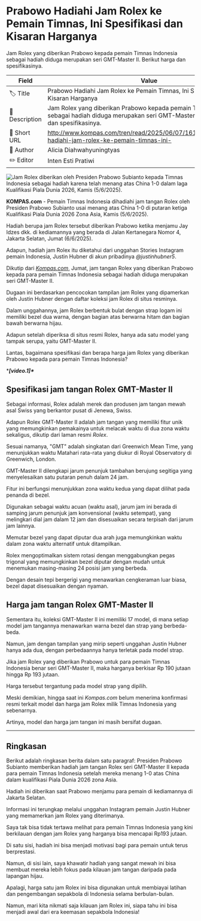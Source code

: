 # Prabowo Hadiahi Jam Rolex ke Pemain Timnas, Ini Spesifikasi dan Kisaran Harganya

Jam Rolex yang diberikan Prabowo kepada pemain Timnas Indonesia sebagai hadiah diduga merupakan seri GMT-Master II. Berikut harga dan spesifikasinya.

| Field         | Value                                                       |
|---------------|-------------------------------------------------------------|
| 🏷️ Title       | Prabowo Hadiahi Jam Rolex ke Pemain Timnas, Ini Spesifikasi dan Kisaran Harganya |
| 📝 Description | Jam Rolex yang diberikan Prabowo kepada pemain Timnas Indonesia sebagai hadiah diduga merupakan seri GMT-Master II. Berikut harga dan spesifikasinya. |
| 🔗 Short URL   | http://www.kompas.com/tren/read/2025/06/07/161500965/prabowo-hadiahi-jam-rolex-ke-pemain-timnas-ini- |
| 👤 Author      | Alicia Diahwahyuningtyas |
| ✏️ Editor      | Inten Esti Pratiwi |

![Jam Rolex diberikan oleh Presiden Prabowo Subianto kepada Timnas Indonesia sebagai hadiah karena telah menang atas China 1-0 dalam laga Kualifikasi Piala Dunia 2026, Kamis (5/6/2025).](https://asset.kompas.com/crops/J3IXsJdvmUXe-Y3ogoCbNlLvzls=/0x357:750x857/750x500/data/photo/2025/06/06/68431642da1b2.jpeg)

**KOMPAS.com** - Pemain Timnas Indonesia dihadiahi jam tangan Rolex oleh Presiden Prabowo Subianto usai menang atas China 1-0 di putaran ketiga Kualifikasi Piala Dunia 2026 Zona Asia, Kamis (5/6/2025).

Hadiah berupa jam Rolex tersebut diberikan Prabowo ketika menjamu Jay Idzes dkk. di kediamannya yang berada di Jalan Kertanegara Nomor 4, Jakarta Selatan, Jumat (6/6/2025).

Adapun, hadiah jam Rolex itu diketahui dari unggahan Stories Instagram pemain Indonesia, Justin Hubner di akun pribadinya *\@justinhubner5*.

Dikutip dari [*Kompas.com*](https://www.kompas.com/jawa-timur/read/2025/06/07/113307688/harga-jam-rolex-timnas-indonesia-hadiah-dari-presiden-prabowo-usai), Jumat, jam tangan Rolex yang diberikan Prabowo kepada para pemain Timnas Indonesia sebagai hadiah diduga merupakan seri GMT-Master II.

Dugaan ini berdasarkan pencocokan tampilan jam Rolex yang dipamerkan oleh Justin Hubner dengan daftar koleksi jam Rolex di situs resminya.

Dalam unggahannya, jam Rolex berbentuk bulat dengan strap logam ini memiliki bezel dua warna, dengan bagian atas berwarna hitam dan bagian bawah berwarna hijau.

Adapun setelah diperiksa di situs resmi Rolex, hanya ada satu model yang tampak serupa, yaitu GMT-Master II.

Lantas, bagaimana spesifikasi dan berapa harga jam Rolex yang diberikan Prabowo kepada para pemain Timnas Indonesia?

****\[video.1\]\****

## Spesifikasi jam tangan Rolex GMT-Master II

Sebagai informasi, Rolex adalah merek dan produsen jam tangan mewah asal Swiss yang berkantor pusat di Jenewa, Swiss.

Adapun Rolex GMT-Master II adalah jam tangan yang memiliki fitur unik yang memungkinkan pemakainya untuk melacak waktu di dua zona waktu sekaligus, dikutip dari laman resmi *Rolex*.

Sesuai namanya, \"GMT\" adalah singkatan dari Greenwich Mean Time, yang menunjukkan waktu Matahari rata-rata yang diukur di Royal Observatory di Greenwich, London.

GMT-Master II dilengkapi jarum penunjuk tambahan berujung segitiga yang menyelesaikan satu putaran penuh dalam 24 jam.

Fitur ini berfungsi menunjukkan zona waktu kedua yang dapat dilihat pada penanda di bezel.

Digunakan sebagai waktu acuan (waktu asal), jarum jam ini berada di samping jarum penunjuk jam konvensional (waktu setempat), yang melingkari dial jam dalam 12 jam dan disesuaikan secara terpisah dari jarum jam lainnya.

Memutar bezel yang dapat diputar dua arah juga memungkinkan waktu dalam zona waktu alternatif untuk ditampilkan.

Rolex mengoptimalkan sistem rotasi dengan menggabungkan pegas trigonal yang memungkinkan bezel diputar dengan mudah untuk menemukan masing-masing 24 posisi jam yang berbeda.

Dengan desain tepi bergerigi yang menawarkan cengkeraman luar biasa, bezel dapat disesuaikan dengan nyaman.

## Harga jam tangan Rolex GMT-Master II

Sementara itu, koleksi GMT-Master II ini memiliki 17 model, di mana setiap model jam tangannya menawarkan warna bezel dan strap yang berbeda-beda.

Namun, jam dengan tampilan yang mirip seperti unggahan Justin Hubner hanya ada dua, dengan perbedaannya hanya terletak pada model strap.

Jika jam Rolex yang diberikan Prabowo untuk para pemain Timnas Indonesia benar seri GMT-Master II, maka harganya berkisar Rp 190 jutaan hingga Rp 193 jutaan.

Harga tersebut tergantung pada model strap yang dipilih.

Meski demikian, hingga saat ini *Kompas.com* belum menerima konfirmasi resmi terkait model dan harga jam Rolex milik Timnas Indonesia yang sebenarnya.

Artinya, model dan harga jam tangan ini masih bersifat dugaan.

---
## Ringkasan

Berikut adalah ringkasan berita dalam satu paragraf: Presiden Prabowo Subianto memberikan hadiah jam tangan Rolex seri GMT-Master II kepada para pemain Timnas Indonesia setelah mereka menang 1-0 atas China dalam kualifikasi Piala Dunia 2026 zona Asia.

 Hadiah ini diberikan saat Prabowo menjamu para pemain di kediamannya di Jakarta Selatan.

 Informasi ini terungkap melalui unggahan Instagram pemain Justin Hubner yang memamerkan jam Rolex yang diterimanya.



Saya tak bisa tidak tertawa melihat para pemain Timnas Indonesia yang kini berkilauan dengan jam Rolex yang harganya bisa mencapai Rp193 jutaan.

 Di satu sisi, hadiah ini bisa menjadi motivasi bagi para pemain untuk terus berprestasi.

 Namun, di sisi lain, saya khawatir hadiah yang sangat mewah ini bisa membuat mereka lebih fokus pada kilauan jam tangan daripada pada lapangan hijau.

 Apalagi, harga satu jam Rolex ini bisa digunakan untuk membiayai latihan dan pengembangan sepakbola di Indonesia selama berbulan-bulan.

 Namun, mari kita nikmati saja kilauan jam Rolex ini, siapa tahu ini bisa menjadi awal dari era keemasan sepakbola Indonesia!
